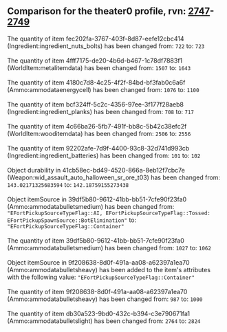 ## Comparison for the theater0 profile, rvn: [2747](https://github.com/PRO100KatYT/FortniteProfileRevisions/tree/main/profiles/theater0/2747%20theater0.json)-[2749](https://github.com/PRO100KatYT/FortniteProfileRevisions/tree/main/profiles/theater0/2749%20theater0.json)

The quantity of item fec202fa-3767-403f-8d87-eefe12cbc414 (Ingredient:ingredient_nuts_bolts) has been changed from: `722` to: `723`
<br><br>
The quantity of item 4fff7175-de20-4b6d-b467-1c78df7883f1 (WorldItem:metalitemdata) has been changed from: `1507` to: `1643`
<br><br>
The quantity of item 4180c7d8-4c25-4f2f-84bd-bf3fab0c6a6f (Ammo:ammodataenergycell) has been changed from: `1076` to: `1100`
<br><br>
The quantity of item bcf324ff-5c2c-4356-97ee-3f177f28aeb8 (Ingredient:ingredient_planks) has been changed from: `708` to: `717`
<br><br>
The quantity of item 4c66ba26-5fb7-491f-bb8c-5b42c38efc2f (WorldItem:wooditemdata) has been changed from: `2506` to: `2556`
<br><br>
The quantity of item 92202afe-7d9f-4400-93c8-32d741d993cb (Ingredient:ingredient_batteries) has been changed from: `101` to: `102`
<br><br>
Object durability in 41cb58ec-bd49-4520-866a-8eb12f7cbc7e (Weapon:wid_assault_auto_halloween_sr_ore_t03) has been changed from: `143.02171325683594` to: `142.18759155273438`
<br><br>
Object itemSource in 39df5b80-9612-41bb-bb51-7cfe90f23fa0 (Ammo:ammodatabulletsmedium) has been changed from: `"EFortPickupSourceTypeFlag::AI, EFortPickupSourceTypeFlag::Tossed: EFortPickupSpawnSource::BotElimination"` to: `"EFortPickupSourceTypeFlag::Container"`
<br><br>
The quantity of item 39df5b80-9612-41bb-bb51-7cfe90f23fa0 (Ammo:ammodatabulletsmedium) has been changed from: `1027` to: `1062`
<br><br>
Object itemSource in 9f208638-8d0f-491a-aa08-a62397a1ea70 (Ammo:ammodatabulletsheavy) has been added to the item's attributes with the following value: `"EFortPickupSourceTypeFlag::Container"`
<br><br>
The quantity of item 9f208638-8d0f-491a-aa08-a62397a1ea70 (Ammo:ammodatabulletsheavy) has been changed from: `987` to: `1000`
<br><br>
The quantity of item db30a523-9bd0-432c-b394-c3e790671fa1 (Ammo:ammodatabulletslight) has been changed from: `2764` to: `2824`
<br><br>
